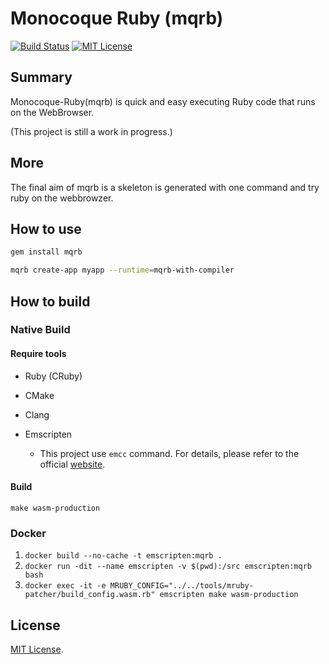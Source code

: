 Monocoque Ruby (mqrb)
=============

[![Build Status](https://travis-ci.org/noontage/monocoque-ruby.svg?branch=master)](https://travis-ci.org/noontage/monocoque-ruby) [![MIT License](http://img.shields.io/badge/license-MIT-blue.svg?style=flat)](LICENSE)

## Summary

Monocoque-Ruby(mqrb) is quick and easy executing Ruby code that runs on the WebBrowser.

(This project is still a work in progress.)


## More

The final aim of mqrb is a skeleton is generated with one command and try ruby on the webbrowzer.


## How to use

```bash
gem install mqrb
```

```bash
mqrb create-app myapp --runtime=mqrb-with-compiler
```


## How to build

### Native Build

#### Require tools

 - Ruby (CRuby)

 - CMake

 - Clang

 - Emscripten
   - This project use `emcc` command. For details, please refer to the official [website](https://kripken.github.io/emscripten-site/docs/getting_started/downloads.html).

#### Build

`make wasm-production`


### Docker

  1. `docker build --no-cache -t emscripten:mqrb .`
  1. `docker run -dit --name emscripten -v $(pwd):/src emscripten:mqrb bash`
  1. `docker exec -it -e MRUBY_CONFIG="../../tools/mruby-patcher/build_config.wasm.rb" emscripten make wasm-production`


## License

[MIT License](MITL).